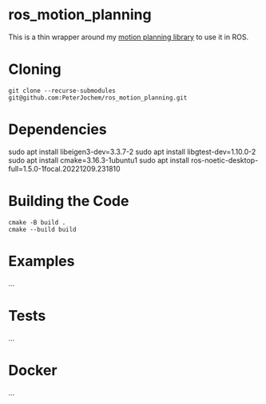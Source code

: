 # ros_motion_planning
This is a thin wrapper around my [motion planning library](https://github.com/PeterJochem/motion_planning_library) to use it in ROS.

# Cloning
```
git clone --recurse-submodules git@github.com:PeterJochem/ros_motion_planning.git
```

# Dependencies
sudo apt install libeigen3-dev=3.3.7-2
sudo apt install libgtest-dev=1.10.0-2
sudo apt install cmake=3.16.3-1ubuntu1
sudo apt install ros-noetic-desktop-full=1.5.0-1focal.20221209.231810


# Building the Code
```
cmake -B build .
cmake --build build
```


# Examples
...

# Tests
...

# Docker
...
